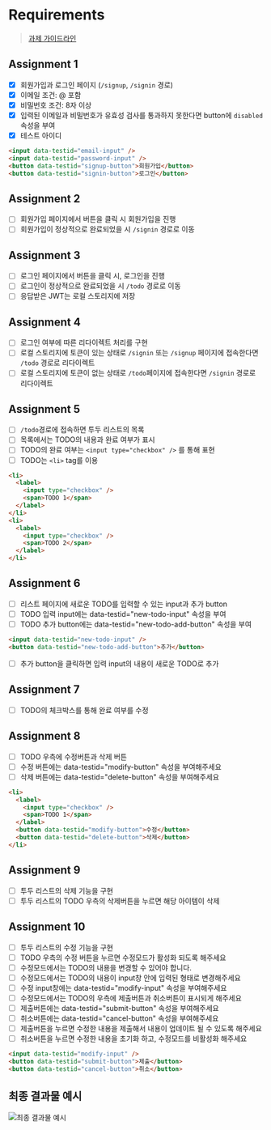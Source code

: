 # Requirements
> [과제 가이드라인](https://github.com/walking-sunset/selection-task)

## Assignment 1
- [x] 회원가입과 로그인 페이지 (`/signup`, `/signin` 경로)
- [x] 이메일 조건: @ 포함
- [x] 비밀번호 조건: 8자 이상
- [x] 입력된 이메일과 비밀번호가 유효성 검사를 통과하지 못한다면 button에 `disabled` 속성을 부여
- [x] 테스트 아이디
```html
<input data-testid="email-input" />
<input data-testid="password-input" />
<button data-testid="signup-button">회원가입</button>
<button data-testid="signin-button">로그인</button>
```

## Assignment 2
- [ ] 회원가입 페이지에서 버튼을 클릭 시 회원가입을 진행
- [ ] 회원가입이 정상적으로 완료되었을 시 `/signin` 경로로 이동

## Assignment 3
- [ ] 로그인 페이지에서 버튼을 클릭 시, 로그인을 진행
- [ ] 로그인이 정상적으로 완료되었을 시 `/todo` 경로로 이동
- [ ] 응답받은 JWT는 로컬 스토리지에 저장

## Assignment 4
- [ ] 로그인 여부에 따른 리다이렉트 처리를 구현
- [ ] 로컬 스토리지에 토큰이 있는 상태로 `/signin` 또는 `/signup` 페이지에 접속한다면 `/todo` 경로로 리다이렉트
- [ ] 로컬 스토리지에 토큰이 없는 상태로 `/todo`페이지에 접속한다면 `/signin` 경로로 리다이렉트

## Assignment 5
- [ ] `/todo`경로에 접속하면 투두 리스트의 목록
- [ ] 목록에서는 TODO의 내용과 완료 여부가 표시
- [ ] TODO의 완료 여부는 `<input type="checkbox" />` 를 통해 표현
- [ ] TODO는 `<li>` tag를 이용

```html
<li>
  <label>
    <input type="checkbox" />
    <span>TODO 1</span>
  </label>
</li>
<li>
  <label>
    <input type="checkbox" />
    <span>TODO 2</span>
  </label>
</li>
```

## Assignment 6
- [ ] 리스트 페이지에 새로운 TODO를 입력할 수 있는 input과 추가 button
- [ ] TODO 입력 input에는 data-testid="new-todo-input" 속성을 부여
- [ ] TODO 추가 button에는 data-testid="new-todo-add-button" 속성을 부여

```html
<input data-testid="new-todo-input" />
<button data-testid="new-todo-add-button">추가</button>
```
- [ ] 추가 button을 클릭하면 입력 input의 내용이 새로운 TODO로 추가

## Assignment 7
- [ ] TODO의 체크박스를 통해 완료 여부를 수정

## Assignment 8
- [ ] TODO 우측에 수정버튼과 삭제 버튼
- [ ] 수정 버튼에는 data-testid="modify-button" 속성을 부여해주세요
- [ ] 삭제 버튼에는 data-testid="delete-button" 속성을 부여해주세요

```html
<li>
  <label>
    <input type="checkbox" />
    <span>TODO 1</span>
  </label>
  <button data-testid="modify-button">수정</button>
  <button data-testid="delete-button">삭제</button>
</li>
```

## Assignment 9
- [ ] 투두 리스트의 삭제 기능을 구현
- [ ] 투두 리스트의 TODO 우측의 삭제버튼을 누르면 해당 아이템이 삭제

## Assignment 10
- [ ] 투두 리스트의 수정 기능을 구현
- [ ] TODO 우측의 수정 버튼을 누르면 수정모드가 활성화 되도록 해주세요
- [ ] 수정모드에서는 TODO의 내용을 변경할 수 있어야 합니다.
- [ ] 수정모드에서는 TODO의 내용이 input창 안에 입력된 형태로 변경해주세요
- [ ] 수정 input창에는 data-testid="modify-input" 속성을 부여해주세요
- [ ] 수정모드에서는 TODO의 우측에 제출버튼과 취소버튼이 표시되게 해주세요
- [ ] 제출버튼에는 data-testid="submit-button" 속성을 부여해주세요
- [ ] 취소버튼에는 data-testid="cancel-button" 속성을 부여해주세요
- [ ] 제출버튼을 누르면 수정한 내용을 제출해서 내용이 업데이트 될 수 있도록 해주세요
- [ ] 취소버튼을 누르면 수정한 내용을 초기화 하고, 수정모드를 비활성화 해주세요

```html
<input data-testid="modify-input" />
<button data-testid="submit-button">제출</button>
<button data-testid="cancel-button">취소</button>
```

## 최종 결과물 예시

![최종 결과물 예시](https://user-images.githubusercontent.com/110355087/214471527-bd8037b9-f2dd-4db0-ade0-3d5ce27a6c0c.gif)